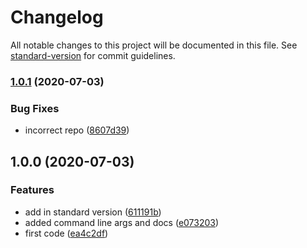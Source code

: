 # Changelog

All notable changes to this project will be documented in this file. See [standard-version](https://github.com/conventional-changelog/standard-version) for commit guidelines.

### [1.0.1](https://github.com/ampretia/ibp-chaincode-log/compare/v1.0.0...v1.0.1) (2020-07-03)


### Bug Fixes

* incorrect repo ([8607d39](https://github.com/ampretia/ibp-chaincode-log/commit/8607d392672a71cfafdbc2218adde3f90561a31a))

## 1.0.0 (2020-07-03)


### Features

* add in standard version ([611191b](https://github.com/ampretia/node-x509/commit/611191b919c72eb58bd2ed5aa211ee8f341b4ea8))
* added command line args and docs ([e073203](https://github.com/ampretia/node-x509/commit/e0732038ba2708dcdcbace689c63b8c29e3bbf58))
* first code ([ea4c2df](https://github.com/ampretia/node-x509/commit/ea4c2df15a4e0397df8e3d4aa34e64ed2a243558))
